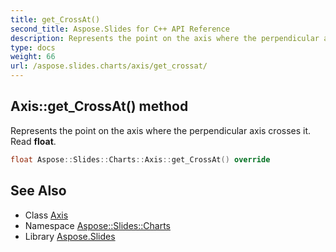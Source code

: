 ```yaml
---
title: get_CrossAt()
second_title: Aspose.Slides for C++ API Reference
description: Represents the point on the axis where the perpendicular axis crosses it. Read float.
type: docs
weight: 66
url: /aspose.slides.charts/axis/get_crossat/
---
```

## Axis::get_CrossAt() method


Represents the point on the axis where the perpendicular axis crosses it. Read **float**.

```cpp
float Aspose::Slides::Charts::Axis::get_CrossAt() override
```

## See Also

* Class [Axis](../)
* Namespace [Aspose::Slides::Charts](../../)
* Library [Aspose.Slides](../../../)